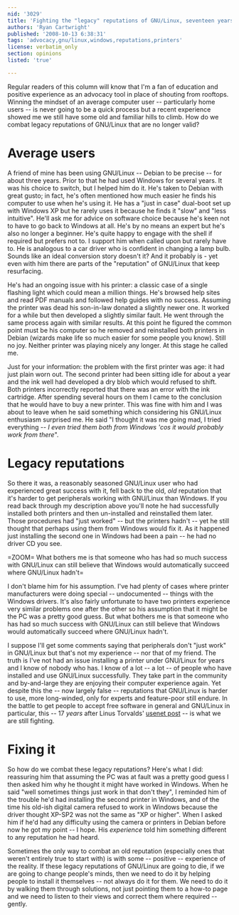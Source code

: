 ```yaml
---
nid: '3029'
title: 'Fighting the "legacy" reputations of GNU/Linux, seventeen years later'
authors: 'Ryan Cartwright'
published: '2008-10-13 6:38:31'
tags: 'advocacy,gnu/linux,windows,reputations,printers'
license: verbatim_only
section: opinions
listed: 'true'

---
```

Regular readers of this column will know that I'm a fan of education and positive experience as an advocacy tool in place of shouting from rooftops. Winning the mindset of an average computer user -- particularly home users -- is never going to be a quick process but a recent experience showed me we still have some old and familiar hills to climb. How do we combat legacy reputations of GNU/Linux that are no longer valid?

<!--break-->

# Average users

A friend of mine has been using GNU/Linux -- Debian to be precise -- for about three years. Prior to that he had used Windows for several years. It was his choice to switch, but I helped him do it. He's taken to Debian with great gusto; in fact, he's often mentioned how much easier he finds his computer to use when he's using it. He has a "just in case" dual-boot set up with Windows XP but he rarely uses it because he finds it "slow" and "less intuitive". He'll ask me for advice on software choice because he's keen not to have to go back to Windows at all. He's by no means an expert but he's also no longer a beginner. He's quite happy to engage with the shell if required but prefers not to. I support him when called upon but rarely have to. He is analogous to a car driver who is confident in changing a lamp bulb. Sounds like an ideal conversion story doesn't it? And it probably is - yet even with him there are parts of the "reputation" of GNU/Linux that keep resurfacing.

He's had an ongoing issue with his printer: a classic case of a single flashing light which could mean a million things. He's browsed help sites and read PDF manuals and followed help guides with no success. Assuming the printer was dead his son-in-law donated a slightly newer one. It worked for a while but then developed a slightly similar fault. He went through the same process again with similar results. At this point he figured the common point must be his computer so he removed and reinstalled both printers in Debian (wizards make life so much easier for some people you know). Still no joy. Neither printer was playing nicely any longer. At this stage he called me.

Just for your information: the problem with the first printer was age: it had just plain worn out. The second printer had been sitting idle for about a year and the ink well had developed a dry blob which would refused to shift. Both printers incorrectly reported that there was an error with the ink cartridge. After spending several hours on them I came to the conclusion that he would have to buy a new printer. This was fine with him and I was about to leave when he said something which considering his GNU/Linux enthusiasm surprised me. He said "I thought it was me going mad, I tried everything -- _I even tried them both from Windows 'cos it would probably work from there_".

# Legacy reputations

So there it was, a reasonably seasoned GNU/Linux user who had experienced great success with it, fell back to the old, _old_ reputation that it's harder to get peripherals working with GNU/Linux than Windows. If you read back through my description above you'll note he had successfully installed both printers and then un-installed and reinstalled them later. Those procedures had "just worked" -- but the printers hadn't -- yet he still thought that perhaps using them from Windows would fix it. As it happened just installing the second one in Windows had been a pain -- he had no driver CD you see.

=ZOOM= What bothers me is that someone who has had so much success with GNU/Linux can still believe that Windows would automatically succeed where GNU/Linux hadn't=

I don't blame him for his assumption. I've had plenty of cases where printer manufacturers were doing special -- undocumented -- things with the Windows drivers. It's also fairly unfortunate to have two printers experience very similar problems one after the other so his assumption that it might be the PC was a pretty good guess. But what bothers me is that someone who has had so much success with GNU/Linux can still believe that Windows would automatically succeed where GNU/Linux hadn't.

I suppose I'll get some comments saying that peripherals don't "just work" in GNU/Linux but that's not my experience -- nor that of my friend. The truth is I've not had an issue installing a printer under GNU/Linux for years and I know of nobody who has. I know of a lot -- a lot -- of people who have installed and use GNU/Linux successfully. They take part in the community and by-and-large they are enjoying their computer experience again. Yet despite this the -- now largely false -- reputations that GNU/Linux is harder to use, more long-winded, only for experts and feature-poor still endure. In the battle to get people to accept free software in general and GNU/Linux in particular, this -- 17 _years_ after Linus Torvalds' [usenet post](http://groups.google.com/group/comp.os.minix/msg/2194d253268b0a1b) -- is what we are still fighting.

# Fixing it

So how do we combat these legacy reputations? Here's what I did: reassuring him that assuming the PC was at fault was a pretty good guess I then asked him why he thought it might have worked in Windows. When he said "well sometimes things just work in that don't they", I reminded him of the trouble he'd had installing the second printer in Windows, and of the time his old-ish digital camera refused to work in Windows because the driver thought XP-SP2 was not the same as "XP or higher". When I asked him if he'd had any difficulty using the camera or printers in Debian before now he got my point -- I hope. His _experience_ told him something different to any reputation he had heard.

Sometimes the only way to combat an old reputation (especially ones that weren't entirely true to start with) is with some -- positive -- experience of the reality. If these legacy reputations of GNU/Linux are going to die, if we are going to change people's minds, then we need to do it by helping people to install it themselves -- not always do it for them. We need to do it by walking them through solutions, not just pointing them to a how-to page and we need to listen to their views and correct them where required -- gently.
